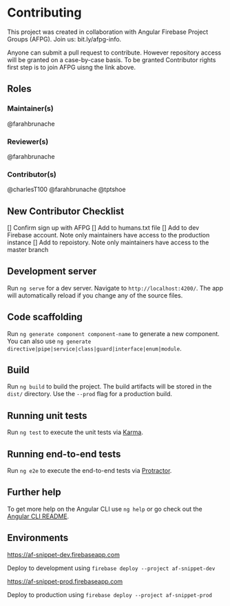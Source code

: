 # Contributing

This project was created in collaboration with Angular Firebase Project Groups (AFPG). Join us: bit.ly/afpg-info.

Anyone can submit a pull request to contribute. However repository access will be granted on a case-by-case basis. To be granted Contributor rights first step is to join AFPG uisng the link above.

## Roles

### Maintainer(s)

@farahbrunache

### Reviewer(s)

@farahbrunache

### Contributor(s)

@charlesT100
@farahbrunache
@tptshoe

## New Contributor Checklist

[] Confirm sign up with AFPG
[] Add to humans.txt file
[] Add to dev Firebase account. Note only maintainers have access to the production instance
[] Add to repoistory. Note only maintainers have access to the master branch

## Development server

Run `ng serve` for a dev server. Navigate to `http://localhost:4200/`. The app will automatically reload if you change any of the source files.

## Code scaffolding

Run `ng generate component component-name` to generate a new component. You can also use `ng generate directive|pipe|service|class|guard|interface|enum|module`.

## Build

Run `ng build` to build the project. The build artifacts will be stored in the `dist/` directory. Use the `--prod` flag for a production build.

## Running unit tests

Run `ng test` to execute the unit tests via [Karma](https://karma-runner.github.io).

## Running end-to-end tests

Run `ng e2e` to execute the end-to-end tests via [Protractor](http://www.protractortest.org/).

## Further help

To get more help on the Angular CLI use `ng help` or go check out the [Angular CLI README](https://github.com/angular/angular-cli/blob/master/README.md).

## Environments

https://af-snippet-dev.firebaseapp.com

Deploy to development using `firebase deploy --project af-snippet-dev`

https://af-snippet-prod.firebaseapp.com

Deploy to production using `firebase deploy --project af-snippet-prod`
